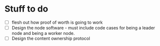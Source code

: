 # Stuff to do

* [ ] flesh out how proof of worth is going to work
* [ ] Design the node software - must include code cases for being a leader node and being a worker node.
* [ ] Design the content ownership protocol
